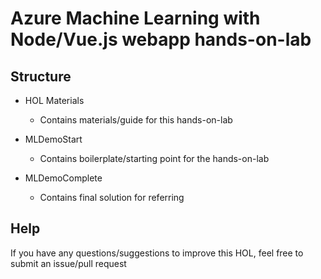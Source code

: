 # Azure Machine Learning with Node/Vue.js webapp hands-on-lab

## Structure

- HOL Materials
  - Contains materials/guide for this hands-on-lab

- MLDemoStart
  - Contains boilerplate/starting point for the hands-on-lab

- MLDemoComplete
  - Contains final solution for referring

## Help

If you have any questions/suggestions to improve this HOL, feel free to submit an issue/pull request